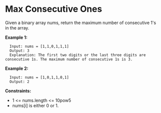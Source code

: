 # Max Consecutive Ones

Given a binary array nums, return the maximum number of consecutive 1's in the array.

**Example 1:**

      Input: nums = [1,1,0,1,1,1]
      Output: 3
      Explanation: The first two digits or the last three digits are consecutive 1s. The maximum number of consecutive 1s is 3.

**Example 2:**

      Input: nums = [1,0,1,1,0,1]
      Output: 2

**Constraints:**

- 1 <= nums.length <= 10pow5
- nums[i] is either 0 or 1.
